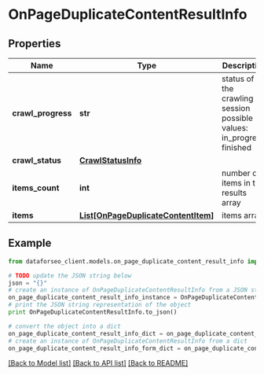 # OnPageDuplicateContentResultInfo


## Properties

Name | Type | Description | Notes
------------ | ------------- | ------------- | -------------
**crawl_progress** | **str** | status of the crawling session possible values: in_progress, finished | [optional] 
**crawl_status** | [**CrawlStatusInfo**](CrawlStatusInfo.md) |  | [optional] 
**items_count** | **int** | number of items in the results array | [optional] 
**items** | [**List[OnPageDuplicateContentItem]**](OnPageDuplicateContentItem.md) | items array | [optional] 

## Example

```python
from dataforseo_client.models.on_page_duplicate_content_result_info import OnPageDuplicateContentResultInfo

# TODO update the JSON string below
json = "{}"
# create an instance of OnPageDuplicateContentResultInfo from a JSON string
on_page_duplicate_content_result_info_instance = OnPageDuplicateContentResultInfo.from_json(json)
# print the JSON string representation of the object
print OnPageDuplicateContentResultInfo.to_json()

# convert the object into a dict
on_page_duplicate_content_result_info_dict = on_page_duplicate_content_result_info_instance.to_dict()
# create an instance of OnPageDuplicateContentResultInfo from a dict
on_page_duplicate_content_result_info_form_dict = on_page_duplicate_content_result_info.from_dict(on_page_duplicate_content_result_info_dict)
```
[[Back to Model list]](../README.md#documentation-for-models) [[Back to API list]](../README.md#documentation-for-api-endpoints) [[Back to README]](../README.md)


